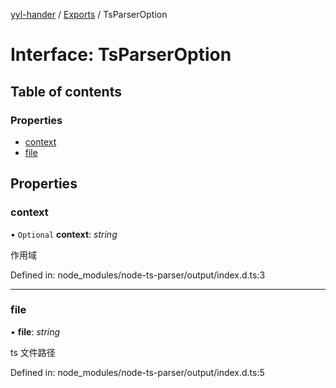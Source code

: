 [yyl-hander](../README.md) / [Exports](../modules.md) / TsParserOption

# Interface: TsParserOption

## Table of contents

### Properties

- [context](tsparseroption.md#context)
- [file](tsparseroption.md#file)

## Properties

### context

• `Optional` **context**: *string*

作用域

Defined in: node_modules/node-ts-parser/output/index.d.ts:3

___

### file

• **file**: *string*

ts 文件路径

Defined in: node_modules/node-ts-parser/output/index.d.ts:5
